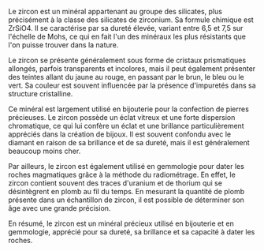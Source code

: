 Le zircon est un minéral appartenant au groupe des silicates, plus précisément à la classe des silicates de zirconium. Sa formule chimique est ZrSiO4. Il se caractérise par sa dureté élevée, variant entre 6,5 et 7,5 sur l'échelle de Mohs, ce qui en fait l'un des minéraux les plus résistants que l'on puisse trouver dans la nature. 

Le zircon se présente généralement sous forme de cristaux prismatiques allongés, parfois transparents et incolores, mais il peut également présenter des teintes allant du jaune au rouge, en passant par le brun, le bleu ou le vert. Sa couleur est souvent influencée par la présence d'impuretés dans sa structure cristalline. 

Ce minéral est largement utilisé en bijouterie pour la confection de pierres précieuses. Le zircon possède un éclat vitreux et une forte dispersion chromatique, ce qui lui confère un éclat et une brillance particulièrement appréciés dans la création de bijoux. Il est souvent confondu avec le diamant en raison de sa brillance et de sa dureté, mais il est généralement beaucoup moins cher.

Par ailleurs, le zircon est également utilisé en gemmologie pour dater les roches magmatiques grâce à la méthode du radiométrage. En effet, le zircon contient souvent des traces d'uranium et de thorium qui se désintègrent en plomb au fil du temps. En mesurant la quantité de plomb présente dans un échantillon de zircon, il est possible de déterminer son âge avec une grande précision.

En résumé, le zircon est un minéral précieux utilisé en bijouterie et en gemmologie, apprécié pour sa dureté, sa brillance et sa capacité à dater les roches.